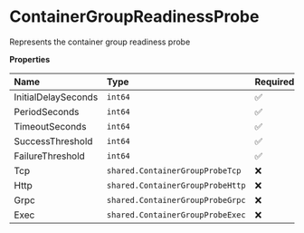 # ContainerGroupReadinessProbe

Represents the container group readiness probe

**Properties**

| Name                | Type                             | Required | Description |
| :------------------ | :------------------------------- | :------- | :---------- |
| InitialDelaySeconds | `int64`                          | ✅       |             |
| PeriodSeconds       | `int64`                          | ✅       |             |
| TimeoutSeconds      | `int64`                          | ✅       |             |
| SuccessThreshold    | `int64`                          | ✅       |             |
| FailureThreshold    | `int64`                          | ✅       |             |
| Tcp                 | `shared.ContainerGroupProbeTcp`  | ❌       |             |
| Http                | `shared.ContainerGroupProbeHttp` | ❌       |             |
| Grpc                | `shared.ContainerGroupProbeGrpc` | ❌       |             |
| Exec                | `shared.ContainerGroupProbeExec` | ❌       |             |
